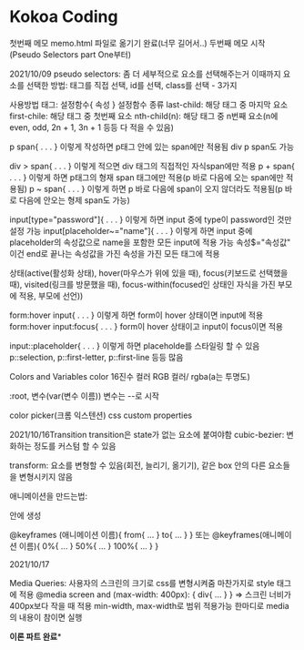 # Kokoa Coding

첫번째 메모 memo.html 파일로 옮기기 완료(너무 길어서..)
두번째 메모 시작(Pseudo Selectors part One부터)

2021/10/09
pseudo selectors: 좀 더 세부적으로 요소를 선택해주는거
이때까지 요소를 선택한 방법: 태그를 직접 선택, id를 선택, class를 선택 - 3가지

사용방법
태그: 설정함수{
속성
}
설정함수 종류
last-child: 해당 태그 중 마지막 요소
first-chile: 해당 태그 중 첫번째 요소
nth-child(n): 해당 태그 중 n번째 요소(n에 even, odd, 2n + 1, 3n + 1 등등 다 적을 수 있음)

p span{
. . .
}
이렇게 작성하면 p태그 안에 있는 span에만 적용됨
div p span도 가능

div > span{
. . .
}
이렇게 적으면 div 태그의 직접적인 자식span에만 적용
p + span{
. . .
}
이렇게 하면 p태그의 형재 span 태그에만 적용(p 바로 다음에 오는 span에만 적용됨)
p ~ span{
. . .
}
이렇게 하면 p 바로 다음에 span이 오지 않더라도 적용됨(p 바로 다음에 안오는 형제 span도 가능)

input[type="password"]{
. . .
}
이렇게 하면 input 중에 type이 password인 것만 설정 가능
input[placeholder~="name"]{
. . .
}
이렇게 하면 input 중에 placeholder의 속성값으로 name을 포함한 모든 input에 적용 가능
속성$="속성값" 이건 end로 끝나는 속성값을 가진 속성을 가진 모든 태그에 적용

상태(active(활성화 상태), hover(마우스가 위에 있을 때), focus(키보드로 선택했을 때), visited(링크를 방문했을 때), focus-within(focused인 상태인 자식을 가진 부모에 적용, 부모에 선언))

form:hover input{
. . .
}
이렇게 하면 form이 hover 상태이면 input에 적용
form:hover input:focus{
. . .
}
form이 hover 상태이고 input이 focus이면 적용

input::placeholder{
. . .
}
이렇게 하면 placeholde를 스타일링 할 수 있음
p::selection, p::first-letter, p::first-line 등등 많음


Colors and Variables
color
16진수 컬러
RGB 컬러/ rgba(a는 투명도)

:root, 변수(var(변수 이름))
변수는 --로 시작

color picker(크롬 익스텐션)
css custom properties


2021/10/16Transition
transition은 state가 없는 요소에 붙여야함
cubic-bezier: 변화하는 정도를 커스텀 할 수 있음

transform: 요소를 변형할 수 있음(회전, 늘리기, 옮기기), 같은 box 안의 다른 요소들을 변형시키지 않음

애니메이션을 만드는법: 
<style></style> 안에 생성
@keyframes (애니메이션 이름){
    from{
    ...
    }
    to{
    ...
    }
}
또는
@keyframes(애니메이션 이름){
    0%{
    ...
    }
    50%{
    ...
    }
    100%{
    ...
    }
}


2021/10/17

Media Queries: 사용자의 스크린의 크기로  css를 변형시켜줌
마찬가지로 style 태그에 적용
@media screen and (max-width: 400px):
{
    div{
    ...
    }
}
=> 스크린 너비가 400px보다 작을 때 적용
min-width, max-width로 범위 적용가능
한마디로 media의 내용이 참이면 실행


**이론 파트 완료***